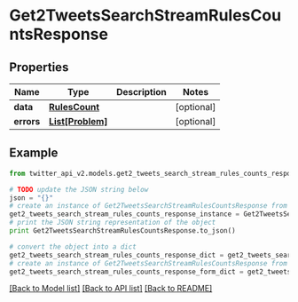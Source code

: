 # Get2TweetsSearchStreamRulesCountsResponse


## Properties
Name | Type | Description | Notes
------------ | ------------- | ------------- | -------------
**data** | [**RulesCount**](RulesCount.md) |  | [optional] 
**errors** | [**List[Problem]**](Problem.md) |  | [optional] 

## Example

```python
from twitter_api_v2.models.get2_tweets_search_stream_rules_counts_response import Get2TweetsSearchStreamRulesCountsResponse

# TODO update the JSON string below
json = "{}"
# create an instance of Get2TweetsSearchStreamRulesCountsResponse from a JSON string
get2_tweets_search_stream_rules_counts_response_instance = Get2TweetsSearchStreamRulesCountsResponse.from_json(json)
# print the JSON string representation of the object
print Get2TweetsSearchStreamRulesCountsResponse.to_json()

# convert the object into a dict
get2_tweets_search_stream_rules_counts_response_dict = get2_tweets_search_stream_rules_counts_response_instance.to_dict()
# create an instance of Get2TweetsSearchStreamRulesCountsResponse from a dict
get2_tweets_search_stream_rules_counts_response_form_dict = get2_tweets_search_stream_rules_counts_response.from_dict(get2_tweets_search_stream_rules_counts_response_dict)
```
[[Back to Model list]](../README.md#documentation-for-models) [[Back to API list]](../README.md#documentation-for-api-endpoints) [[Back to README]](../README.md)



